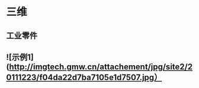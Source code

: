 # 三维
## 工业零件
## ![示例1](http://imgtech.gmw.cn/attachement/jpg/site2/20111223/f04da22d7ba7105e1d7507.jpg）
